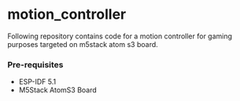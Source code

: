 # motion_controller
Following repository contains code for a motion controller for gaming purposes targeted on m5stack atom s3 board.

### Pre-requisites
- ESP-IDF 5.1
- M5Stack AtomS3 Board
